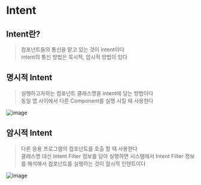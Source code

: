 # Intent

## Intent란?
>컴포넌트들의 통신을 맡고 있는 것이 intent이다  
>intent의 통신 방법은 묵시적, 암시적 방법이 있다

## 명시적 Intent
>실행하고자하는 컴포넌트 클래스명을 intent에 담는 방법이다  
>동일 앱 사이에서 다른 Component를 실행 시킬 때 사용한다

![image](https://github.com/oheunchan07/TIL/assets/131967057/737c69c8-1aa7-4cc7-a36b-96f47e835581)

## 암시적 Intent
>다른 응용 프로그램의 컴포넌트를 호출 할 때 사용한다  
>클래스명 대신 Intent Filter 정보를 담아 실행하면 시스템에서 Intent Filter 정보를 해석해서 컴포넌트를 실행하는 것이 암시적 인텐트이다

![image](https://github.com/oheunchan07/TIL/assets/131967057/40d5cfcd-9766-4e8a-b4fd-22f5e419ea50)